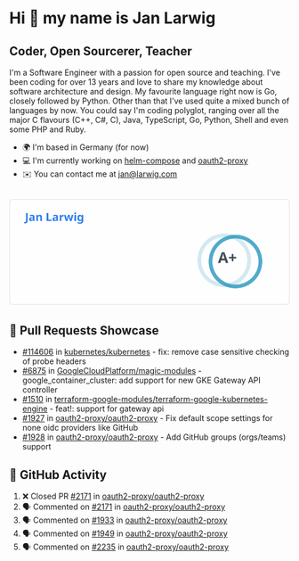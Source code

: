 # Hi 👋 my name is Jan Larwig

## Coder, Open Sourcerer, Teacher

I'm a Software Engineer with a passion for open source and teaching. I've been coding for over 13 years and love to share my knowledge about software architecture and design. My favourite language right now is Go, closely followed by Python. Other than that I've used quite a mixed bunch of languages by now. You could say I'm coding polyglot, ranging over all the major C flavours (C++, C#, C), Java, TypeScript, Go, Python, Shell and even some PHP and Ruby.

- 🌍 I'm based in Germany (for now)
- 💻 I'm currently working on [helm-compose](https://seacrew.github.io/helm-compose/) and [oauth2-proxy](https://github.com/oauth2-proxy/oauth2-proxy)
- ✉️ You can contact me at [jan@larwig.com](mailto:jan@larwig.com)

<br>

<a href="https://github.com/anuraghazra/github-readme-stats">
  <picture>
    <source
      srcset="https://raw.githubusercontent.com/tuunit/tuunit/main/general_dark.svg" 
      media="(prefers-color-scheme: dark)" 
    />
    <source
      srcset="https://raw.githubusercontent.com/tuunit/tuunit/main/general_light.svg" 
      media="(prefers-color-scheme: light), (prefers-color-scheme: no-preference)" 
    />
    <img src="https://raw.githubusercontent.com/tuunit/tuunit/main/general_light.svg" />
  </picture>
</a>

## 🔧 Pull Requests Showcase

- [#114606](https://github.com/kubernetes/kubernetes/issues/114606) in [kubernetes/kubernetes](https://github.com/kubernetes/kubernetes) - fix: remove case sensitive checking of probe headers
- [#6875](https://github.com/GoogleCloudPlatform/magic-modules/pull/6875) in [GoogleCloudPlatform/magic-modules](https://github.com/GoogleCloudPlatform/magic-modules) - google_container_cluster: add support for new GKE Gateway API controller
- [#1510](https://github.com/terraform-google-modules/terraform-google-kubernetes-engine/pull/1510) in [terraform-google-modules/terraform-google-kubernetes-engine](https://github.com/terraform-google-modules/terraform-google-kubernetes-engine) - feat!: support for gateway api
- [#1927](https://github.com/oauth2-proxy/oauth2-proxy/issues/1927) in [oauth2-proxy/oauth2-proxy](https://github.com/oauth2-proxy/oauth2-proxy) - Fix default scope settings for none oidc providers like GitHub
- [#1928](https://github.com/oauth2-proxy/oauth2-proxy/issues/1928) in [oauth2-proxy/oauth2-proxy](https://github.com/oauth2-proxy/oauth2-proxy) - Add GitHub groups (orgs/teams) support

## 🔔 GitHub Activity

<!--START_SECTION:activity-->
1. ❌ Closed PR [#2171](https://github.com/oauth2-proxy/oauth2-proxy/pull/2171) in [oauth2-proxy/oauth2-proxy](https://github.com/oauth2-proxy/oauth2-proxy)
2. 🗣 Commented on [#2171](https://github.com/oauth2-proxy/oauth2-proxy/pull/2171#issuecomment-1725103488) in [oauth2-proxy/oauth2-proxy](https://github.com/oauth2-proxy/oauth2-proxy)
3. 🗣 Commented on [#1933](https://github.com/oauth2-proxy/oauth2-proxy/pull/1933#issuecomment-1725081270) in [oauth2-proxy/oauth2-proxy](https://github.com/oauth2-proxy/oauth2-proxy)
4. 🗣 Commented on [#1949](https://github.com/oauth2-proxy/oauth2-proxy/pull/1949#issuecomment-1724856872) in [oauth2-proxy/oauth2-proxy](https://github.com/oauth2-proxy/oauth2-proxy)
5. 🗣 Commented on [#2235](https://github.com/oauth2-proxy/oauth2-proxy/pull/2235#issuecomment-1723559070) in [oauth2-proxy/oauth2-proxy](https://github.com/oauth2-proxy/oauth2-proxy)
<!--END_SECTION:activity-->
